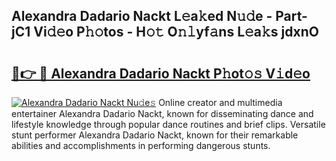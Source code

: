 ## Alexandra Dadario Nackt L𝚎a𝚔ed N𝚞𝚍e - Part-jC1 Vi𝚍𝚎o P𝚑𝚘tos - H𝚘𝚝 O𝚗𝚕yf𝚊ns L𝚎a𝚔s jdxnO

# <h2><a href="http://kf17n8.oniu.top/?m=Alexandra+Dadario+Nackt">🔗👉 🔴 Alexandra Dadario Nackt P𝚑ot𝚘𝚜 V𝚒d𝚎o</a></h2>

[![Alexandra Dadario Nackt Nu𝚍e𝚜](https://i.imgur.com/0qMVB7G.gif)](http://kf17n8.oniu.top/?m=Alexandra+Dadario+Nackt)
Online creator and multimedia entertainer Alexandra Dadario Nackt, known for disseminating dance and lifestyle knowledge through popular dance routines and brief clips. Versatile stunt performer Alexandra Dadario Nackt, known for their remarkable abilities and accomplishments in performing dangerous stunts.  
